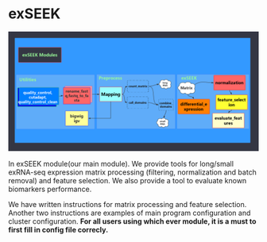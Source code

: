 # exSEEK

![exSEEK modules](../.gitbook/assets/exseek_modules.png)

In exSEEK module(our main module). We provide tools for long/small exRNA-seq expression matrix processing (filtering, normalization and batch removal) and feature selection. We also provide a tool to evaluate known biomarkers performance.

We have written instructions for matrix processing and feature selection. Another two instructions are examples of main program configuration and cluster configuration. **For all users using which ever module, it is a must to first fill in config file correcly.**
